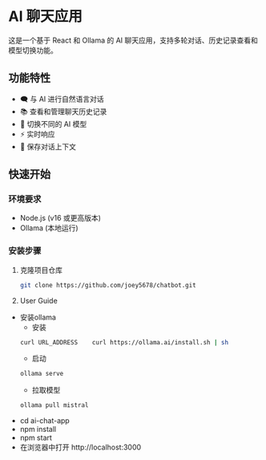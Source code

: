 # AI 聊天应用

这是一个基于 React 和 Ollama 的 AI 聊天应用，支持多轮对话、历史记录查看和模型切换功能。

## 功能特性

- 🗨️ 与 AI 进行自然语言对话
- 📚 查看和管理聊天历史记录
- 🔄 切换不同的 AI 模型
- ⚡ 实时响应
- 📝 保存对话上下文

## 快速开始

### 环境要求

- Node.js (v16 或更高版本)
- Ollama (本地运行)

### 安装步骤

1. 克隆项目仓库
    ```bash
    git clone https://github.com/joey5678/chatbot.git
    ```

2. User Guide
- 安装ollama
    - 安装
    ```bash
    curl URL_ADDRESS    curl https://ollama.ai/install.sh | sh
    ```
    - 启动
    ```bash
    ollama serve
    ```
    - 拉取模型
    ```bash
    ollama pull mistral
    ```
- cd ai-chat-app
- npm install
- npm start
- 在浏览器中打开 http://localhost:3000
